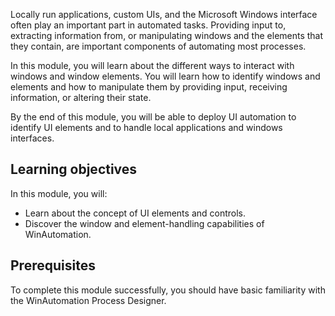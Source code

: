Locally run applications, custom UIs, and the Microsoft Windows interface often play an important part in automated tasks. Providing input to, extracting information from, or  manipulating windows and the elements that they contain, are important components of automating most processes.

In this module, you will learn about the different ways to interact with windows and window elements. You will learn how to identify windows and elements and how to manipulate them by providing input, receiving information, or altering their state.

By the end of this module, you will be able to deploy UI automation to identify UI elements and to handle local applications and windows interfaces.

## Learning objectives

In this module, you will:

- Learn about the concept of UI elements and controls.
- Discover the window and element-handling capabilities of WinAutomation.

## Prerequisites

To complete this module successfully, you should have basic familiarity with the WinAutomation Process Designer.
